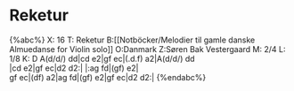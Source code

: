 # Reketur

{%abc%}
X: 16
T: Reketur
B:[[Notböcker/Melodier til gamle danske Almuedanse for Violin solo]]
O:Danmark
Z:Søren Bak Vestergaard
M: 2/4
L: 1/8
K: D
A(d/d/) dd|cd e2|gf ec|(.d.f) a2|A(d/d/) dd\
|cd e2|gf ec|d2 d2:| |:ag fd|(gf) e2|\
gf ec|(df) a2|ag fd|(gf) e2|gf ec|d2 d2:|
{%endabc%}
